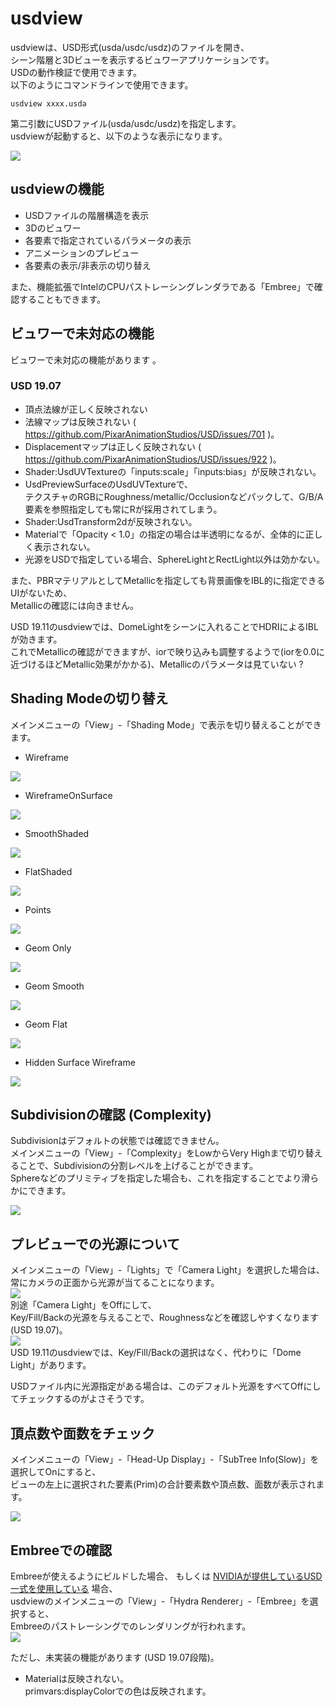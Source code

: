 # usdview

usdviewは、USD形式(usda/usdc/usdz)のファイルを開き、    
シーン階層と3Dビューを表示するビュワーアプリケーションです。    
USDの動作検証で使用できます。     
以下のようにコマンドラインで使用できます。    

    usdview xxxx.usda

第二引数にUSDファイル(usda/usdc/usdz)を指定します。    
usdviewが起動すると、以下のような表示になります。    

<img src="../../images/usd_usdview_01.jpg" />   

## usdviewの機能

* USDファイルの階層構造を表示
* 3Dのビュワー
* 各要素で指定されているパラメータの表示
* アニメーションのプレビュー
* 各要素の表示/非表示の切り替え

また、機能拡張でIntelのCPUパストレーシングレンダラである「Embree」で確認することもできます。    

## ビュワーで未対応の機能

ビュワーで未対応の機能があります 。    

### USD 19.07

* 頂点法線が正しく反映されない
* 法線マップは反映されない ( https://github.com/PixarAnimationStudios/USD/issues/701 )。    
* Displacementマップは正しく反映されない ( https://github.com/PixarAnimationStudios/USD/issues/922 )。    
* Shader:UsdUVTextureの「inputs:scale」「inputs:bias」が反映されない。    
* UsdPreviewSurfaceのUsdUVTextureで、    
テクスチャのRGBにRoughness/metallic/Occlusionなどパックして、G/B/A要素を参照指定しても常にRが採用されてしまう。
* Shader:UsdTransform2dが反映されない。
* Materialで「Opacity < 1.0」の指定の場合は半透明になるが、全体的に正しく表示されない。
* 光源をUSDで指定している場合、SphereLightとRectLight以外は効かない。    

また、PBRマテリアルとしてMetallicを指定しても背景画像をIBL的に指定できるUIがないため、    
Metallicの確認には向きません。    

USD 19.11のusdviewでは、DomeLightをシーンに入れることでHDRIによるIBLが効きます。   
これでMetallicの確認ができますが、iorで映り込みも調整するようで(iorを0.0に近づけるほどMetallic効果がかかる)、Metallicのパラメータは見ていない ?

## Shading Modeの切り替え

メインメニューの「View」-「Shading Mode」で表示を切り替えることができます。    

* Wireframe    
<img src="../../images/usd_usdview_shadingMode_01.jpg" />   

* WireframeOnSurface    
<img src="../../images/usd_usdview_shadingMode_02.jpg" />   

* SmoothShaded    
<img src="../../images/usd_usdview_shadingMode_03.jpg" />   

* FlatShaded    
<img src="../../images/usd_usdview_shadingMode_04.jpg" />   

* Points    
<img src="../../images/usd_usdview_shadingMode_05.jpg" />   

* Geom Only    
<img src="../../images/usd_usdview_shadingMode_06.jpg" />   

* Geom Smooth    
<img src="../../images/usd_usdview_shadingMode_07.jpg" />   

* Geom Flat    
<img src="../../images/usd_usdview_shadingMode_08.jpg" />   

* Hidden Surface Wireframe    
<img src="../../images/usd_usdview_shadingMode_09.jpg" />   

## Subdivisionの確認 (Complexity)

Subdivisionはデフォルトの状態では確認できません。    
メインメニューの「View」-「Complexity」をLowからVery Highまで切り替えることで、Subdivisionの分割レベルを上げることができます。    
Sphereなどのプリミティブを指定した場合も、これを指定することでより滑らかにできます。    

<img src="../../images/usd_usdview_03.jpg" />   

## プレビューでの光源について

メインメニューの「View」-「Lights」で「Camera Light」を選択した場合は、    
常にカメラの正面から光源が当てることになります。    
<img src="../../images/usd_usdview_lights_01.jpg" />   
別途「Camera Light」をOffにして、    
Key/Fill/Backの光源を与えることで、Roughnessなどを確認しやすくなります(USD 19.07)。   
<img src="../../images/usd_usdview_lights_02.jpg" />   
USD 19.11のusdviewでは、Key/Fill/Backの選択はなく、代わりに「Dome Light」があります。    

USDファイル内に光源指定がある場合は、このデフォルト光源をすべてOffにしてチェックするのがよさそうです。    

## 頂点数や面数をチェック

メインメニューの「View」-「Head-Up Display」-「SubTree Info(Slow)」を選択してOnにすると、    
ビューの左上に選択された要素(Prim)の合計要素数や頂点数、面数が表示されます。    

<img src="../../images/usd_usdview_04.jpg" />   

## Embreeでの確認

Embreeが使えるようにビルドした場合、
もしくは [NVIDIAが提供しているUSD一式を使用している](../usd_nvidia.md) 場合、    
usdviewのメインメニューの「View」-「Hydra Renderer」-「Embree」を選択すると、    
Embreeのパストレーシングでのレンダリングが行われます。   
<img src="../../images/usd_usdview_02.jpg" />   

ただし、未実装の機能があります (USD 19.07段階)。    

* Materialは反映されない。    
primvars:displayColorでの色は反映されます。    

